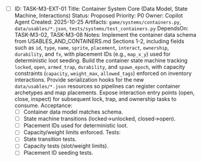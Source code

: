 - [ ] ID: TASK-M3-EXT-01
  Title: Container System Core (Data Model, State Machine, Interactions)
  Status: Proposed
  Priority: P0
  Owner: Copilot Agent
  Created: 2025-10-25
  Artifacts: `game/systems/containers.py`, `data/usables/*.json`, `tests/systems/test_containers.py`
  DependsOn: TASK-M3-02, TASK-M3-08
  Notes:
  Implement the container data schema from USABLES_AND_CONTAINERS.md Sections 1-2, including fields such as `id`, `type`, `name`, `sprite`, `placement`, `interact`, `ownership`, `durability`, and `fx`, with placement IDs (e.g., `map_x_y`) used for deterministic loot seeding.
  Build the container state machine tracking `locked`, `open`, `armed_trap`, `durability`, and `spawn_epoch`, with capacity constraints (`capacity`, `weight_max`, `allowed_tags`) enforced on inventory interactions.
  Provide serialization hooks for the new `data/usables/*.json` resources so pipelines can register container archetypes and map placements.
  Expose interaction entry points (open, close, inspect) for subsequent lock, trap, and ownership tasks to consume.
  Acceptance:
  - [ ] Container data model matches schema.
  - [ ] State machine transitions (locked->unlocked, closed->open).
  - [ ] Placement IDs used for deterministic loot.
  - [ ] Capacity/weight limits enforced.
  Tests:
  - [ ] State transition tests.
  - [ ] Capacity tests (slot/weight limits).
  - [ ] Placement ID seeding tests.
